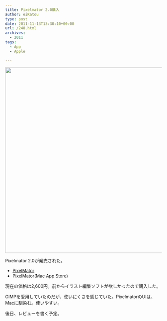 ```yaml
---
title: Pixelmator 2.0購入
author: eiKatou
type: post
date: 2011-11-13T13:30:10+00:00
url: /248.html
archives:
  - 2011
tags:
  - App
  - Apple

---
```

[<img src="./uploads/2011/11/20111113a.png" alt="" title="20111113a" width="600" height="598" class="alignnone size-full wp-image-250" srcset="./uploads/2011/11/20111113a.png 600w, ./uploads/2011/11/20111113a-150x150.png 150w, ./uploads/2011/11/20111113a-300x300.png 300w, ./uploads/2011/11/20111113a-301x300.png 301w" sizes="(max-width: 600px) 100vw, 600px" />][1]

Pixelmator 2.0が発売された。

  * [PixelMator][2]
  * [PixelMator(Mac App Store)][3]

現在の価格は2,600円。前からイラスト編集ソフトが欲しかったので購入した。

GIMPを愛用していたのだが、使いにくさを感じていた。PixelmatorのUIは、Macに馴染む。使いやすい。

後日、レビューを書く予定。

 [1]: ./uploads/2011/11/20111113a.png
 [2]: http://www.pixelmator.com/
 [3]: http://itunes.apple.com/us/app/pixelmator/id407963104?mt=12&ls=1
